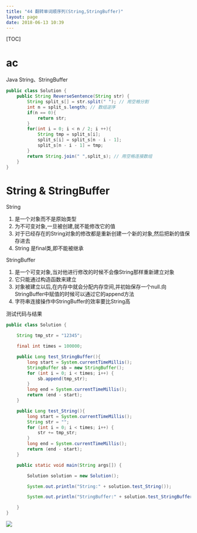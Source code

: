 ```yaml
---
title: "44 翻转单词顺序列(String,StringBuffer)"
layout: page
date: 2018-06-13 10:39
---
```


[TOC]

# ac

Java String、StringBuffer

```java
public class Solution {
    public String ReverseSentence(String str) {
        String split_s[] = str.split(" "); // 用空格分割
        int n = split_s.length; // 数组逆序
        if(n == 0){
            return str;
        }
        for(int i = 0; i < n / 2; i ++){
            String tmp = split_s[i];
            split_s[i] = split_s[n - i - 1];
            split_s[n - i - 1] = tmp;
        }
        return String.join(" ",split_s); // 用空格连接数组
    }
}
```

# String & StringBuffer

String

1. 是一个对象而不是原始类型
2. 为不可变对象,一旦被创建,就不能修改它的值
3. 对于已经存在的String对象的修改都是重新创建一个新的对象,然后把新的值保存进去
4. String 是final类,即不能被继承

StringBuffer

1. 是一个可变对象,当对他进行修改的时候不会像String那样重新建立对象
2. 它只能通过构造函数来建立
3. 对象被建立以后,在内存中就会分配内存空间,并初始保存一个null.向StringBuffer中赋值的时候可以通过它的append方法
4. 字符串连接操作中StringBuffer的效率要比String高

测试代码与结果

```java
public class Solution {

    String tmp_str = "12345";

    final int times = 100000;

    public Long test_StringBuffer(){
        long start = System.currentTimeMillis();
        StringBuffer sb = new StringBuffer();
        for (int i = 0; i < times; i++) {
            sb.append(tmp_str);
        }
        long end = System.currentTimeMillis();
        return (end - start);
    }

    public Long test_String(){
        long start = System.currentTimeMillis();
        String str = "";
        for (int i = 0; i < times; i++) {
            str += tmp_str;
        }
        long end = System.currentTimeMillis();
        return (end - start);
    }

    public static void main(String args[]) {

        Solution solution = new Solution();

        System.out.println("String:" + solution.test_String());

        System.out.println("StringBuffer:" + solution.test_StringBuffer());

    }
}
```

<img src="https://raw.githubusercontent.com/doctording/sword_at_offer/master/imgs/java_string_stringbuffer.png">
</div>